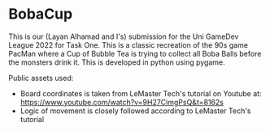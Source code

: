 # BobaCup
This is our (Layan Alhamad and I's) submission for the Uni GameDev League 2022 for Task One. This is a classic recreation of the 90s game PacMan where a Cup of Bubble Tea is trying to collect all Boba Balls before the monsters drink it. This is developed in python using pygame.

Public assets used:
* Board coordinates is taken from LeMaster Tech's tutorial on Youtube at: https://www.youtube.com/watch?v=9H27CimgPsQ&t=8162s
* Logic of movement is closely followed according to LeMaster Tech's tutorial

